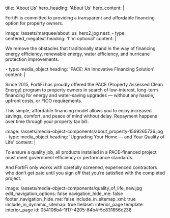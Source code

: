 title: 'About Us'
hero_heading: 'About Us'
hero_content: |
  <p>FortiFi is committed to providing a transparent and affordable financing option for property owners.
  </p>
image: /assets/marquee/about_us_hero2.jpg
nest:
  -
    type: centered_megatext
    heading: 'I''m optional'
    content: |
      <p>We remove the obstacles that traditionally stand in the way of financing energy efficiency, renewable energy, water efficiency, and hurricane protection improvements.
      </p>
  -
    type: media_object
    heading: 'PACE: An Innovative Financing Solution'
    content: |
      <p>Since 2015, FortiFi has proudly offered the PACE (Property Assessed Clean Energy) program to property owners in search of low-interest, long-term financing for energy and water-saving upgrades — without any hassle, upfront costs, or FICO requirements.
      </p>
      <p>This simple, affordable financing model allows you to enjoy increased savings, comfort, and peace of mind without delay. Repayment happens over time through your property tax bill.
      </p>
    image: /assets/media-object-components/about_property-1569265736.jpg
  -
    type: media_object
    heading: 'Upgrading Your Home — and Your Quality of Life'
    content: |
      <p>To ensure a quality job, all products installed in a PACE-financed project must meet government efficiency or performance standards.
      </p>
      <p>And FortiFi only works with carefully screened, experienced contractors who don’t get paid until you sign off that you’re satisfied with the completed project.
      </p>
    image: /assets/media-object-components/quality_of_life_new.jpg
edit_navigation_options: false
navigation_hide_me: false
footer_navigation_hide_me: false
include_in_sitemap_xml: true
include_in_dynamic_sitemap: true
fieldset: interior_page
template: interior_page
id: 054106b4-1f17-4205-84b4-5c831856c238
